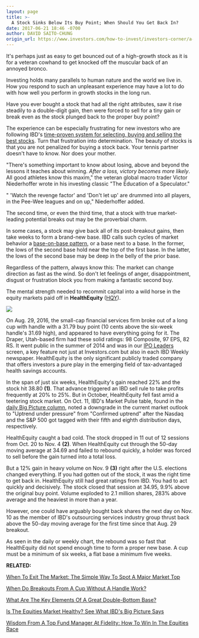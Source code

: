 ```yaml
---
layout: page
title: >-
  A Stock Sinks Below Its Buy Point; When Should You Get Back In?
date: 2017-06-21 18:46 -0700
author: DAVID SAITO-CHUNG
origin_url: https://www.investors.com/how-to-invest/investors-corner/a-stock-sinks-below-its-buy-point-when-should-you-get-back-in/
---
```


It's perhaps just as easy to get bounced out of a high-growth stock as it is for a veteran cowhand to get knocked off the muscular back of an annoyed bronco.

Investing holds many parallels to human nature and the world we live in. How you respond to such an unpleasant experience may have a lot to do with how well you perform in growth stocks in the long run.

Have you ever bought a stock that had all the right attributes, saw it rise steadily to a double-digit gain, then were forced to sell for a tiny gain or break even as the stock plunged back to the proper buy point?

The experience can be especially frustrating for new investors who are following IBD's [time-proven system for selecting, buying and selling the best stocks](https://www.investors.com/ibd-university/can-slim/). Turn that frustration into determination. The beauty of stocks is that you are not penalized for buying a stock back. Your tennis partner doesn't have to know. Nor does your mother.

"There's something important to know about losing, above and beyond the lessons it teaches about winning. _After a loss, victory becomes more likely_. All good athletes know this maxim," the veteran global macro trader Victor Niederhoffer wrote in his investing classic "The Education of a Speculator."

" 'Watch the revenge factor' and 'Don't let up' are drummed into all players, in the Pee-Wee leagues and on up," Niederhoffer added.

The second time, or even the third time, that a stock with true market-leading potential breaks out may be the proverbial charm.

In some cases, a stock may give back all of its post-breakout gains, then take weeks to form a brand-new base. IBD calls such cycles of market behavior a [base-on-base pattern](https://www.investors.com/how-to-invest/investors-corner/charts-101-how-the-base-on-base-etches-superb-stock-gains/), or a base next to a base. In the former, the lows of the second base hold near the top of the first base. In the latter, the lows of the second base may be deep in the belly of the prior base.

Regardless of the pattern, always know this: The market can change direction as fast as the wind. So don't let feelings of anger, disappointment, disgust or frustration block you from making a fantastic second buy.

The mental strength needed to recommit capital into a wild horse in the equity markets paid off in **HealthEquity** ([HQY](https://research.investors.com/quote.aspx?symbol=HQY)).

![](https://www.investors.com/wp-content/uploads/2017/06/IC_hqy_062117.jpg)

On Aug. 29, 2016, the small-cap financial services firm broke out of a long cup with handle with a 31.79 buy point (10 cents above the six-week handle's 31.69 high), and appeared to have everything going for it. The Draper, Utah-based firm had these solid ratings: 98 Composite, 97 EPS, 82 RS. It went public in the summer of 2014 and was in our [IPO Leaders](http://research.investors.com/stock-lists/ipo-leaders/) screen, a key feature not just at Investors.com but also in each IBD Weekly newspaper. HealthEquity is the only significant publicly traded company that offers investors a pure play in the emerging field of tax-advantaged health savings accounts.

In the span of just six weeks, HealthEquity's gain reached 22% and the stock hit 38.80 **(1)**. That advance triggered an IBD sell rule to take profits frequently at 20% to 25%. But in October, HealthEquity fell fast amid a teetering stock market. On Oct. 11, IBD's Market Pulse table, found in the [daily Big Picture column](https://www.investors.com/category/market-trend/the-big-picture/), noted a downgrade in the current market outlook to "Uptrend under pressure" from "Confirmed uptrend" after the Nasdaq and the S&P 500 got tagged with their fifth and eighth distribution days, respectively.

HealthEquity caught a bad cold. The stock dropped in 11 out of 12 sessions from Oct. 20 to Nov. 4 **(2)**. When HealthEquity cut through the 50-day moving average at 34.69 and failed to rebound quickly, a holder was forced to sell before the gain turned into a total loss.

But a 12% gain in heavy volume on Nov. 9 **(3)** right after the U.S. elections changed everything. If you had gotten out of the stock, it was the right time to get back in. HealthEquity still had great ratings from IBD. You had to act quickly and decisively. The stock closed that session at 34.95, 9.9% above the original buy point. Volume exploded to 2.1 million shares, 283% above average and the heaviest in more than a year.

However, one could have arguably bought back shares the next day on Nov. 10 as the member of IBD's outsourcing services industry group thrust back above the 50-day moving average for the first time since that Aug. 29 breakout.

As seen in the daily or weekly chart, the rebound was so fast that HealthEquity did not spend enough time to form a proper new base. A cup must be a minimum of six weeks, a flat base a minimum five weeks.

**RELATED:**

[When To Exit The Market: The Simple Way To Spot A Major Market Top](https://www.investors.com/how-to-invest/investors-corner/how-do-you-spot-a-major-market-top-easy-look-for-heavy-distribution/)

[When Do Breakouts From A Cup Without A Handle Work?](https://www.investors.com/how-to-invest/investors-corner/investing-202-why-some-great-cup-bases-dont-form-a-handle/)

[What Are The Key Elements Of A Great Double-Bottom Base?](https://www.investors.com/how-to-invest/investors-corner/double-bottoms-make-sure-the-second-leg-undercuts-the-first/)

[Is The Equities Market Healthy? See What IBD's Big Picture Says](https://www.investors.com/category/market-trend/the-big-picture/)

[Wisdom From A Top Fund Manager At Fidelity: How To Win In The Equities Race](https://www.investors.com/etfs-and-funds/mutual-funds/fidelitys-will-danoff-talks-about-the-super-bowl-and-super-stocks/)
